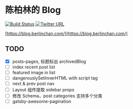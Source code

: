 # 陈柏林的 Blog
[![Build Status](https://travis-ci.com/BerlinChan/blog.svg?branch=master)](https://travis-ci.com/BerlinChan/blog)
[![Twitter URL](https://img.shields.io/twitter/url/https/BerlinChanCom?style=social)](https://twitter.com/BerlinChanCom)

[https://blog.berlinchan.com/](https://blog.berlinchan.com/)

## TODO
- [x] posts-pages, 标题标出 archivedBlog
- [ ] index recent post list
- [ ] featured image in list
- [ ] dangerouslySetInnerHTML with script tag
- [ ] next & prev post nav
- [ ] Layout 组件提取 sidebar props
- [ ] 修改 Schema，post categories 支持多个分类
- [ ] gatsby-awesome-pagination
